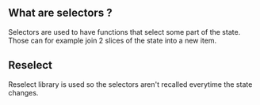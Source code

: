 ## What are selectors ?

Selectors are used to have functions that select some part of the state. Those can for example join 2 slices of the state into a new item.


## Reselect

Reselect library is used so the selectors aren't recalled everytime the state changes.